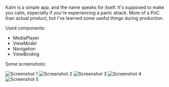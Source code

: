 Kalm is a simple app, and the name speaks for itself. It's supposed to make you calm, 
especially if you're experiencing a panic attack. More of a PoC than actual product, but I've learned some useful things during production.

Used components:
- MediaPlayer
- ViewModel
- Navigation 
- ViewBinding

Some screenshots:

![Screenshot 1](assets/1.jpg)
![Screenshot 2](assets/2.jpg)
![Screenshot 3](assets/3.jpg)
![Screenshot 4](assets/4.jpg)
![Screenshot 5](assets/5.jpg)
